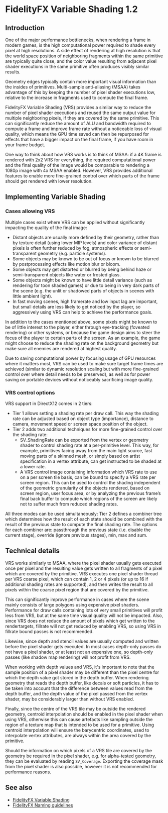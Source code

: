 <!-- @page page_techniques_variable-shading FidelityFX Variable Shading 1.2 -->

<h1>FidelityFX Variable Shading 1.2</h1>

<h2>Introduction</h2>

One of the major performance bottlenecks, when rendering a frame in modern games, is the high computational power required to shade every pixel at high resolutions. A side effect of rendering at high resolution is that the world space position of neighboring fragments within the same primitive are typically quite close, and the color value resulting from adjacent pixel shader executions in the same primitive often produces visibly similar results.

Geometry edges typically contain more important visual information than the insides of primitives. Multi-sample anti-aliasing (MSAA) takes advantage of this by keeping the number of pixel shader executions low, relative to the increase in fragments used to compute the final frame.

FidelityFX Variable Shading (VRS) provides a similar way to reduce the number of pixel shader executions and reused the same output value for multiple neighboring pixels, if they are covered by the same primitive. This can significantly reduce the amount of ALU and bandwidth required to compute a frame and improve frame rate without a noticeable loss of visual quality, which means the GPU time saved can then be repurposed for effects that have a bigger impact on the final frame, if you have room in your frame budget.

One way to think about how VRS works is to think of MSAA: if a 4K frame is rendered with 2x2 VRS for everything, the required computational power and the final quality of the image would be comparable to rendering a 1080p image with 4x MSAA enabled. However, VRS provides additional features to enable more fine-grained control over which parts of the frame should get rendered with lower resolution.

<h2>Implementing Variable Shading</h2>

<h3>Cases allowing VRS</h3>

Multiple cases exist where VRS can be applied without significantly impacting the quality of the final
image:

- Distant objects are usually more defined by their geometry, rather than by texture detail (using lower MIP levels) and color variance of distant pixels is often further reduced by fog, atmospheric effects or semi-transparent geometry (e.g. particle systems).
- Some objects may be known to be out of focus or known to be blurred by postprocessing effects like motion blur or bloom.
- Some objects may get distorted or blurred by being behind haze or semi-transparent objects like water or frosted glass.
- Some objects might be known to have little detail variance (such as rendering for toon shaded games) or due to being in very dark parts of the scene (e.g. the unlit or shadowed parts of objects in scenes with little ambient light).
- In fast moving scenes, high framerate and low input lag are important, but small details are less likely to get noticed by the player, so aggressively using VRS can help to achieve the performance goals.

In addition to the cases mentioned above, some pixels might be known to be of little interest to the player, either through eye-tracking (foveated rendering) or other systems, or because the game design aims to steer the focus of the player to certain parts of the screen. As an example, the game might choose to reduce the shading rate on the background geometry but make sure all enemies are rendered at highest quality.

Due to saving computational power by focusing usage of GPU resources where it matters most, VRS can be used to make sure target frame times are achieved (similar to dynamic resolution scaling but with more fine-grained control over where detail needs to be preserved), as well as for power saving on portable devices without noticeably sacrificing image quality.

<h3>VRS control options</h3>

VRS support in DirectX12 comes in 2 tiers:

- Tier 1 allows setting a shading rate per draw call. This way the shading rate can be adjusted based on object type (importance), distance to camera, movement speed or screen space position of the object.
- Tier 2 adds two additional techniques for more fine-grained control over the shading rate:
    - SV_ShadingRate can be exported from the vertex or geometry shader to control shading rate at a per-primitive level. This way, for example, primitives facing away from the main light source, fast moving parts of a skinned mesh, or simply based on artist specification in a vertex attribute, can get instructed to be shaded at a lower rate.
    - A VRS control image containing information which VRS rate to use on a per screen tile basis, can be bound to specify a VRS rate per screen region. This can be used to control the shading independent of the geometric granularity of the objects rendered, based on screen region, user focus area, or by analyzing the previous frame’s final back buffer to compute which regions of the screen are likely not to suffer much from reduced shading rates.

All three modes can be used simultaneously: Tier 2 defines a combiner tree which determines how the result of each state should be combined with the result of the previous state to compute the final shading rate. The options for each combiner are: passthrough the previous state (i.e. disable the current stage), override (ignore previous stages), min, max and sum.

<h2>Technical details</h2>

VRS works similarly to MSAA, where the pixel shader usually gets executed once per pixel and the resulting value gets written to all fragments of a pixel which are covered by the primitive. VRS executes one pixel shader thread per VRS coarse pixel, which can contain 1, 2 or 4 pixels (or up to 16 if additional shading rates are supported), and then writes the result to all pixels within the coarse pixel region that are covered by the primitive.

This can significantly improve performance in cases where the scene mainly consists of large polygons using expensive pixel shaders. Performance for draw calls containing lots of very small primitives will profit less from VRS, but at the same time visual quality will not be impacted. Also, since VRS does not reduce the amount of pixels which get written to the rendertargets, fillrate will not get reduced by enabling VRS, so using VRS in fillrate bound passes is not recommended.

Likewise, since depth and stencil values are usually computed and written before the pixel shader gets executed. In most cases depth-only passes do not have a pixel shader, or at least not an expensive one, so depth-only passes (like shadow map rendering) will not profit from VRS.

When working with depth values and VRS, it's important to note that the sample position of a pixel shader may be different than the pixel centre for which the depth value got stored in the depth buffer. When rendering geometry that reads the depth buffer, like decals or soft particles, it has to be taken into account that the difference between values read from the depth buffer, and the depth value of the pixel passed from the vertex shader, may be considerably larger than without VRS enabled.

Finally, since the centre of the VRS tile may be outside the rendered geometry, centroid interpolation should be enabled in the pixel shader when using VRS, otherwise this can cause artefacts like sampling outside the region of a texture map that is intended to be used for a primitive. Using centroid interpolation will ensure the barycentric coordinates, used to interpolate vertex attributes, are always within the area covered by the primitive.

Should the information on which pixels of a VRS tile are covered by the geometry be required in the pixel shader, e.g. for alpha-tested geometry, they can be evaluated by reading `SV_Coverage`. Exporting the coverage mask from the pixel shader is also possible, however it is not recommended for performance reasons.

<h2>See also</h2>

- [FidelityFX Variable Shading](../samples/variable-shading.md)
- [FidelityFX Naming guidelines](../getting-started/naming-guidelines.md)
